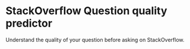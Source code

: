 # StackOverflow Question quality predictor

Understand the quality of your question before asking on StackOverflow.